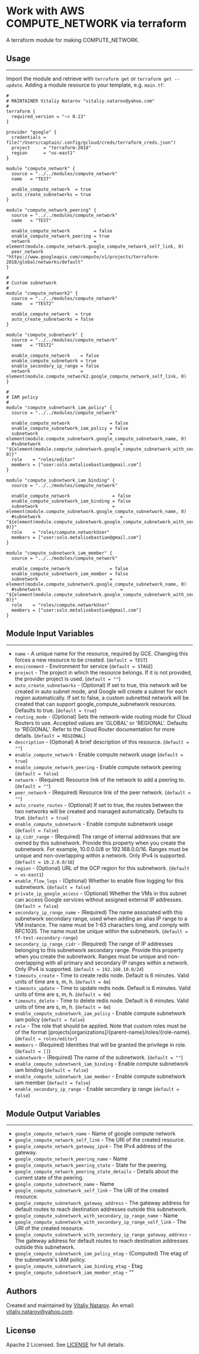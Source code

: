 # Work with AWS COMPUTE_NETWORK via terraform

A terraform module for making COMPUTE_NETWORK.


## Usage
----------------------
Import the module and retrieve with ```terraform get``` or ```terraform get --update```. Adding a module resource to your template, e.g. `main.tf`:

```
#
# MAINTAINER Vitaliy Natarov "vitaliy.natarov@yahoo.com"
#
terraform {
  required_version = "~> 0.13"
}

provider "google" {
  credentials = file("/Users/captain/.config/gcloud/creds/terraform_creds.json")
  project     = "terraform-2018"
  region      = "us-east1"
}

module "compute_network" {
  source = "../../modules/compute_network"
  name   = "TEST"

  enable_compute_network  = true
  auto_create_subnetworks = true
}

module "compute_network_peering" {
  source = "../../modules/compute_network"
  name   = "TEST"

  enable_compute_network         = false
  enable_compute_network_peering = true
  network                        = element(module.compute_network.google_compute_network_self_link, 0)
  peer_network                   = "https://www.googleapis.com/compute/v1/projects/terraform-2018/global/networks/default"
}

#
# Custom subnetwork
#
module "compute_network2" {
  source = "../../modules/compute_network"
  name   = "TEST2"

  enable_compute_network  = true
  auto_create_subnetworks = false
}

module "compute_subnetwork" {
  source = "../../modules/compute_network"
  name   = "TEST2"

  enable_compute_network    = false
  enable_compute_subnetwork = true
  enable_secondary_ip_range = false
  network                   = element(module.compute_network2.google_compute_network_self_link, 0)
}

#
# IAM policy
#
module "compute_subnetwork_iam_policy" {
  source = "../../modules/compute_network"

  enable_compute_network               = false
  enable_compute_subnetwork_iam_policy = false
  subnetwork                           = element(module.compute_subnetwork.google_compute_subnetwork_name, 0)
  #subnetwork                              = "${element(module.compute_subnetwork.google_compute_subnetwork_with_secondary_ip_range_name, 0)}"
  role    = "roles/editor"
  members = ["user:solo.metalisebastian@gmail.com"]
}

module "compute_subnetwork_iam_binding" {
  source = "../../modules/compute_network"

  enable_compute_network                = false
  enable_compute_subnetwork_iam_binding = false
  subnetwork                            = element(module.compute_subnetwork.google_compute_subnetwork_name, 0)
  #subnetwork                              = "${element(module.compute_subnetwork.google_compute_subnetwork_with_secondary_ip_range_name, 0)}"
  role    = "roles/compute.networkUser"
  members = ["user:solo.metalisebastian@gmail.com"]
}

module "compute_subnetwork_iam_member" {
  source = "../../modules/compute_network"

  enable_compute_network               = false
  enable_compute_subnetwork_iam_member = false
  subnetwork                           = element(module.compute_subnetwork.google_compute_subnetwork_name, 0)
  #subnetwork                              = "${element(module.compute_subnetwork.google_compute_subnetwork_with_secondary_ip_range_name, 0)}"
  role    = "roles/compute.networkUser"
  members = ["user:solo.metalisebastian@gmail.com"]
}
```

## Module Input Variables
----------------------
- `name` - A unique name for the resource, required by GCE. Changing this forces a new resource to be created. (`default = TEST`)
- `environment` - Environment for service (`default = STAGE`)
- `project` - The project in which the resource belongs. If it is not provided, the provider project is used. (`default = ""`)
- `auto_create_subnetworks` - (Optional) If set to true, this network will be created in auto subnet mode, and Google will create a subnet for each region automatically. If set to false, a custom subnetted network will be created that can support google_compute_subnetwork resources. Defaults to true. (`default = true`)
- `routing_mode` - (Optional) Sets the network-wide routing mode for Cloud Routers to use. Accepted values are 'GLOBAL' or 'REGIONAL'. Defaults to 'REGIONAL'. Refer to the Cloud Router documentation for more details. (`default = REGIONAL`)
- `description` - (Optional) A brief description of this resource. (`default = ""`)
- `enable_compute_network` - Enable compute network usage (`default = true`)
- `enable_compute_network_peering` - Enable compute network peering (`default = false`)
- `network` - (Required) Resource link of the network to add a peering to. (`default = ""`)
- `peer_network` - (Required) Resource link of the peer network. (`default = ""`)
- `auto_create_routes` - (Optional) If set to true, the routes between the two networks will be created and managed automatically. Defaults to true. (`default = true`)
- `enable_compute_subnetwork` - Enable compute subnetwork usage (`default = false`)
- `ip_cidr_range` - (Required) The range of internal addresses that are owned by this subnetwork. Provide this property when you create the subnetwork. For example, 10.0.0.0/8 or 192.168.0.0/16. Ranges must be unique and non-overlapping within a network. Only IPv4 is supported. (`default = 10.2.0.0/16`)
- `region` - (Optional) URL of the GCP region for this subnetwork. (`default = us-east1`)
- `enable_flow_logs` - (Optional) Whether to enable flow logging for this subnetwork. (`default = false`)
- `private_ip_google_access` - (Optional) Whether the VMs in this subnet can access Google services without assigned external IP addresses. (`default = false`)
- `secondary_ip_range_name` - (Required) The name associated with this subnetwork secondary range, used when adding an alias IP range to a VM instance. The name must be 1-63 characters long, and comply with RFC1035. The name must be unique within the subnetwork. (`default = tf-test-secondary-range`)
- `secondary_ip_range_cidr` - (Required) The range of IP addresses belonging to this subnetwork secondary range. Provide this property when you create the subnetwork. Ranges must be unique and non-overlapping with all primary and secondary IP ranges within a network. Only IPv4 is supported. (`default = 192.168.10.0/24`)
- `timeouts_create` - Time to create redis node. Default is 6 minutes. Valid units of time are s, m, h. (`default = 6m`)
- `timeouts_update` - Time to update redis node. Default is 6 minutes. Valid units of time are s, m, h. (`default = 6m`)
- `timeouts_delete` - Time to delete redis node. Default is 6 minutes. Valid units of time are s, m, h. (`default = 6m`)
- `enable_compute_subnetwork_iam_policy` - Enable compute subnetwork iam policy (`default = false`)
- `role` - The role that should be applied. Note that custom roles must be of the format [projects|organizations]/{parent-name}/roles/{role-name}. (`default = roles/editor`)
- `members` - (Required) Identities that will be granted the privilege in role. (`default = []`)
- `subnetwork` - (Required) The name of the subnetwork. (`default = ""`)
- `enable_compute_subnetwork_iam_binding` - Enable compute subnetwork iam binding (`default = false`)
- `enable_compute_subnetwork_iam_member` - Enable compute subnetwork iam member (`default = false`)
- `enable_secondary_ip_range` - Enable secondary ip range (`default = false`)

## Module Output Variables
----------------------
- `google_compute_network_name` - Name of google compute network
- `google_compute_network_self_link` - The URI of the created resource.
- `google_compute_network_gateway_ipv4` - The IPv4 address of the gateway.
- `google_compute_network_peering_name` - Name
- `google_compute_network_peering_state` - State for the peering.
- `google_compute_network_peering_state_details` - Details about the current state of the peering.
- `google_compute_subnetwork_name` - Name
- `google_compute_subnetwork_self_link` - The URI of the created resource.
- `google_compute_subnetwork_gateway_address` - The gateway address for default routes to reach destination addresses outside this subnetwork.
- `google_compute_subnetwork_with_secondary_ip_range_name` - Name
- `google_compute_subnetwork_with_secondary_ip_range_self_link` - The URI of the created resource.
- `google_compute_subnetwork_with_secondary_ip_range_gateway_address` - The gateway address for default routes to reach destination addresses outside this subnetwork.
- `google_compute_subnetwork_iam_policy_etag` - (Computed) The etag of the subnetwork's IAM policy.
- `google_compute_subnetwork_iam_binding_etag` - Etag
- `google_compute_subnetwork_iam_member_etag` - ""


## Authors

Created and maintained by [Vitaliy Natarov](https://github.com/SebastianUA). An email: [vitaliy.natarov@yahoo.com](vitaliy.natarov@yahoo.com).

## License

Apache 2 Licensed. See [LICENSE](https://github.com/SebastianUA/terraform/blob/master/LICENSE) for full details.
